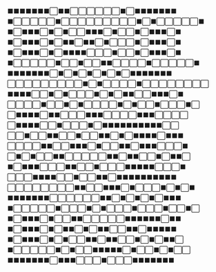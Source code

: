 ⬛⬛⬛⬛⬛⬛⬛⬜⬛⬛⬜⬜⬜⬜⬜⬜⬛⬜⬛⬛⬛⬛⬛⬛⬛
⬛⬜⬜⬜⬜⬜⬛⬜⬜⬜⬜⬜⬜⬜⬜⬜⬛⬜⬛⬜⬜⬜⬜⬜⬛
⬛⬜⬛⬛⬛⬜⬛⬜⬛⬜⬜⬛⬛⬛⬜⬛⬜⬜⬛⬜⬛⬛⬛⬜⬛
⬛⬜⬛⬛⬛⬜⬛⬜⬛⬛⬜⬛⬛⬜⬛⬜⬜⬜⬛⬜⬛⬛⬛⬜⬛
⬛⬜⬛⬛⬛⬜⬛⬜⬛⬛⬛⬛⬜⬜⬜⬛⬜⬜⬛⬜⬛⬛⬛⬜⬛
⬛⬜⬜⬜⬜⬜⬛⬜⬜⬛⬜⬜⬛⬛⬜⬜⬜⬜⬛⬜⬜⬜⬜⬜⬛
⬛⬛⬛⬛⬛⬛⬛⬜⬛⬜⬛⬜⬛⬜⬛⬜⬛⬜⬛⬛⬛⬛⬛⬛⬛
⬜⬜⬜⬜⬜⬜⬜⬜⬜⬛⬜⬛⬜⬜⬜⬜⬛⬜⬜⬜⬜⬜⬜⬜⬜
⬛⬛⬛⬛⬜⬜⬛⬜⬛⬜⬜⬜⬛⬜⬛⬜⬛⬛⬜⬜⬛⬛⬛⬜⬛
⬜⬜⬜⬜⬛⬜⬜⬛⬜⬛⬜⬜⬜⬜⬛⬜⬛⬜⬜⬛⬜⬜⬜⬛⬜
⬜⬛⬛⬛⬛⬜⬛⬛⬜⬜⬜⬛⬛⬛⬜⬜⬜⬜⬛⬛⬛⬜⬜⬜⬜
⬜⬛⬛⬛⬛⬜⬜⬛⬜⬜⬜⬛⬜⬛⬛⬛⬛⬛⬛⬛⬛⬛⬛⬜⬜
⬜⬜⬛⬜⬜⬛⬛⬜⬜⬛⬜⬜⬛⬛⬜⬛⬜⬛⬛⬛⬛⬜⬛⬛⬛
⬜⬜⬜⬜⬛⬛⬜⬜⬛⬛⬛⬜⬛⬜⬜⬛⬛⬜⬛⬛⬛⬜⬜⬜⬛
⬜⬛⬜⬛⬜⬜⬛⬛⬜⬜⬜⬜⬜⬛⬛⬜⬛⬛⬜⬜⬛⬜⬛⬛⬜
⬛⬜⬛⬛⬛⬜⬜⬜⬛⬛⬜⬜⬛⬜⬜⬜⬛⬛⬛⬛⬛⬜⬜⬜⬛
⬜⬜⬜⬛⬛⬛⬛⬜⬜⬛⬜⬜⬛⬛⬜⬛⬛⬛⬛⬛⬛⬛⬛⬛⬛
⬜⬜⬜⬜⬜⬜⬜⬜⬛⬛⬜⬜⬛⬛⬛⬜⬛⬜⬜⬜⬛⬜⬛⬜⬛
⬛⬛⬛⬛⬛⬛⬛⬜⬜⬜⬜⬜⬜⬛⬛⬜⬛⬜⬛⬜⬛⬜⬛⬛⬛
⬛⬜⬜⬜⬜⬜⬛⬜⬜⬜⬛⬜⬛⬜⬜⬜⬛⬜⬜⬜⬛⬜⬜⬛⬜
⬛⬜⬛⬛⬛⬜⬛⬜⬜⬛⬛⬜⬜⬜⬜⬜⬛⬛⬛⬛⬛⬛⬜⬛⬛
⬛⬜⬛⬛⬛⬜⬛⬜⬛⬛⬜⬛⬜⬛⬛⬜⬜⬛⬛⬜⬛⬛⬛⬛⬛
⬛⬜⬛⬛⬛⬜⬛⬜⬛⬜⬜⬛⬛⬜⬛⬛⬜⬜⬛⬜⬛⬜⬛⬛⬜
⬛⬜⬜⬜⬜⬜⬛⬜⬛⬜⬜⬛⬛⬛⬛⬛⬜⬛⬜⬜⬛⬜⬛⬜⬜
⬛⬛⬛⬛⬛⬛⬛⬜⬛⬛⬛⬜⬜⬜⬛⬜⬜⬜⬛⬛⬛⬛⬛⬛⬛